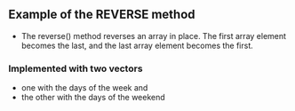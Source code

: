
## Example of the REVERSE method
* The reverse() method reverses an array in place. The first array element becomes the last, and the last array element becomes the first.
### Implemented with two vectors 
* one with the days of the week and 
* the other with the days of the weekend